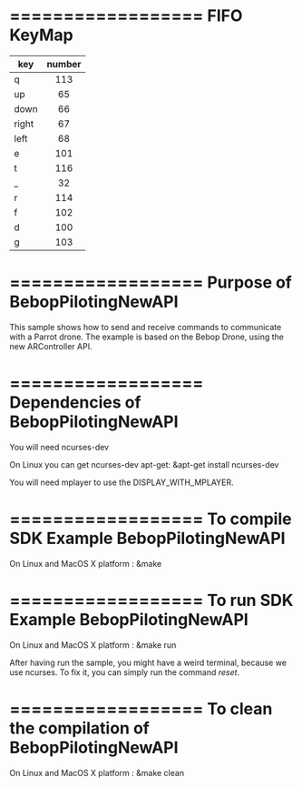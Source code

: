 ==================
FIFO KeyMap
==================
| key | number |
| --------- | :--------: |
| q | 113 |   
| up | 65 |  
| down | 66 |   
| right | 67 |   
| left | 68 |   
| e | 101 |   
| t | 116 |   
| _ | 32 |   
| r | 114 |   
| f | 102 |   
| d | 100 |   
| g | 103 |   

==================
Purpose of BebopPilotingNewAPI
==================

This sample shows how to send and receive commands to communicate with a Parrot drone. The example is based on the Bebop Drone, using the new ARController API.

==================
Dependencies of BebopPilotingNewAPI
==================

You will need ncurses-dev

On Linux you can get ncurses-dev apt-get:
&apt-get install ncurses-dev

You will need mplayer to use the DISPLAY_WITH_MPLAYER.

==================
To compile SDK Example BebopPilotingNewAPI
==================

On Linux and MacOS X platform :
&make

==================
To run SDK Example BebopPilotingNewAPI
==================

On Linux and MacOS X platform :
&make run

After having run the sample, you might have a weird terminal, because we use ncurses. 
To fix it, you can simply run the command *reset*. 

==================
To clean the compilation of BebopPilotingNewAPI
==================

On Linux and MacOS X platform :
&make clean



